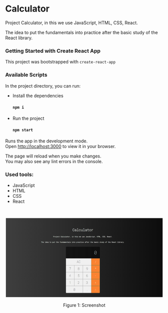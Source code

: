 # Calculator
Project Calculator, in this we use JavaScript, HTML, CSS, React.

The idea to put the fundamentals into practice after the basic study of the React library.

### Getting Started with Create React App

This project was bootstrapped with `create-react-app`

### Available Scripts

In the project directory, you can run:

- Install the dependencies
    #### `npm i`

- Run the project
    #### `npm start`


Runs the app in the development mode.\
Open [http://localhost:3000](http://localhost:3000) to view it in your browser.

The page will reload when you make changes.\
You may also see any lint errors in the console.

### Used tools:
- JavaScript
- HTML
- CSS
- React


<br>

<p align="center">
  <img src="./src/imgs/captura.png" width="500px" alt="Screenshot Calculator">
  <p align="center">Figure 1: Screenshot</p>
</p>
